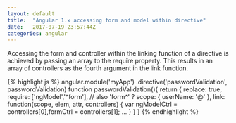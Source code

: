 ```yaml
---
layout: default
title:  "Angular 1.x accessing form and model within directive"
date:   2017-07-19 23:57:44Z
categories: angular
---
```

Accessing the form and controller within the linking function of a directive is achieved by passing an array to the require property. This results in an array of controllers as the fourth argument in the link function.

{% highlight js %}
angular.module('myApp')
.directive('passwordValidation', passwordValidation)
function passwordValidation(){
  return {
    replace: true,
    require: ['ngModel','^form'], // also 'form^' ?
    scope: {
      userName: '@'
    },
    link: function(scope, elem, attr, controllers) {
      var ngModelCtrl = controllers[0],formCtrl = controllers[1];
      ...
    }
  }
}
{% endhighlight %}
